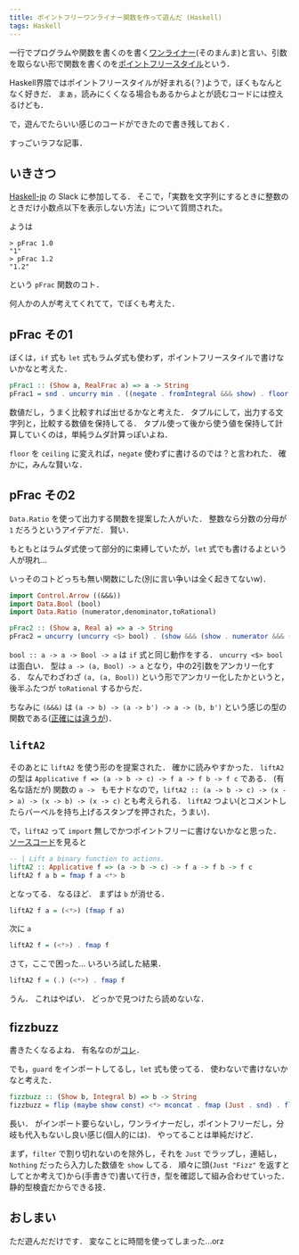 ```yaml
---
title: ポイントフリーワンライナー関数を作って遊んだ (Haskell)
tags: Haskell
---
```


一行でプログラムや関数を書くのを書く[ワンライナー](https://en.wikipedia.org/wiki/One-liner_program)(そのまんま)と言い、引数を取らない形で関数を書くのを[ポイントフリースタイル](https://wiki.haskell.org/Pointfree)という．

Haskell界隈ではポイントフリースタイルが好まれる(？)ようで，ぼくもなんとなく好きだ．
まぁ，読みにくくなる場合もあるからよとが読むコードには控えるけども．

で，遊んでたらいい感じのコードができたので書き残しておく．

すっごいラフな記事．

## いきさつ

[Haskell-jp](https://haskell.jp/) の Slack に参加してる．
そこで，「実数を文字列にするときに整数のときだけ小数点以下を表示しない方法」について質問された。

ようは

```
> pFrac 1.0
"1"
> pFrac 1.2
"1.2"
```

という `pFrac` 関数のコト．

何人かの人が考えてくれてて，でぼくも考えた．

## pFrac その1

ぼくは，`if` 式も `let` 式もラムダ式も使わず，ポイントフリースタイルで書けないかなと考えた．

```Haskell
pFrac1 :: (Show a, RealFrac a) => a -> String
pFrac1 = snd . uncurry min . ((negate . fromIntegral &&& show) . floor &&& (negate &&& show))
```

数値だし，うまく比較すれば出せるかなと考えた．
タプルにして，出力する文字列と，比較する数値を保持してる．
タプル使って後から使う値を保持して計算していくのは，単純ラムダ計算っぽいよね．

`floor` を `ceiling` に変えれば，`negate` 使わずに書けるのでは？と言われた．
確かに，みんな賢いな．

## pFrac その2

`Data.Ratio` を使って出力する関数を提案した人がいた．
整数なら分数の分母が `1` だろうというアイデアだ．
賢い．

もともとはラムダ式使って部分的に束縛していたが，`let` 式でも書けるよという人が現れ...

いっそのコトどっちも無い関数にした(別に言い争いは全く起きてないw)．

```Haskell
import Control.Arrow ((&&&))
import Data.Bool (bool)
import Data.Ratio (numerator,denominator,toRational)

pFrac2 :: (Show a, Real a) => a -> String
pFrac2 = uncurry (uncurry <$> bool) . (show &&& (show . numerator &&& (==) 1 . denominator) . toRational)
```

`bool :: a -> a -> Bool -> a` は `if` 式と同じ動作をする．
`uncurry <$> bool` は面白い．
型は `a -> (a, Bool) -> a` となり，中の2引数をアンカリー化する．
なんでわざわざ `(a, (a, Bool))` という形でアンカリー化したかというと，後半ふたつが `toRational` するからだ．

ちなみに `(&&&)` は `(a -> b) -> (a -> b') -> a -> (b, b')` という感じの型の関数である([正確には違うが](http://hackage.haskell.org/package/base-4.9.1.0/docs/Control-Arrow.html#v:-38--38--38-))．

## `liftA2`

そのあとに `liftA2` を使う形のを提案された．
確かに読みやすかった．
`liftA2` の型は `Applicative f => (a -> b -> c) -> f a -> f b -> f c` である．
(有名な話だが) 関数の `a -> ` もモナドなので，`liftA2 :: (a -> b -> c) -> (x -> a) -> (x -> b) -> (x -> c)` とも考えられる．
`liftA2` つよい(とコメントしたらバーベルを持ち上げるスタンプを押された，うまい)．

で，`liftA2` って `import` 無しでかつポイントフリーに書けないかなと思った．
[ソースコード](http://hackage.haskell.org/package/base-4.9.1.0/docs/src/GHC.Base.html#liftA2)を見ると

```Haskell
-- | Lift a binary function to actions.
liftA2 :: Applicative f => (a -> b -> c) -> f a -> f b -> f c
liftA2 f a b = fmap f a <*> b
```

となってる．
なるほど．
まずは `b` が消せる．

```Haskell
liftA2 f a = (<*>) (fmap f a)
```

次に `a`

```Haskell
liftA2 f = (<*>) . fmap f
```

さて，ここで困った...
いろいろ試した結果．

```Haskell
liftA2 f = (.) (<*>) . fmap f
```

うん．
これはやばい．
どっかで見つけたら読めないな．

## fizzbuzz

書きたくなるよね．
有名なのが[コレ](https://www.reddit.com/r/haskell/comments/2cum9p/i_did_a_haskell_fizzbuzz/cjj7g65/)．

でも，`guard` をインポートしてるし，`let` 式も使ってる．
使わないで書けないかなと考えた．

```Haskell
fizzbuzz :: (Show b, Integral b) => b -> String
fizzbuzz = flip (maybe show const) <*> mconcat . fmap (Just . snd) . flip (filter <$> flip (fmap (0 ==) . (flip mod <$> fst))) [(3,"Fizz"),(5,"Buzz")]
```

長い．
がインポート要らないし，ワンライナーだし，ポイントフリーだし，分岐も代入もないし良い感じ(個人的には)．
やってることは単純だけど．

まず，`filter` で割り切れないのを除外し，それを `Just` でラップし，連結し，`Nothing` だったら入力した数値を `show` してる．
順々に頭(`Just "Fizz"` を返すとしてとか考えて)から(手書きで)書いて行き，型を確認して組み合わせていった．
静的型検査だからできる技．

## おしまい

ただ遊んだだけです．
変なことに時間を使ってしまった...orz
